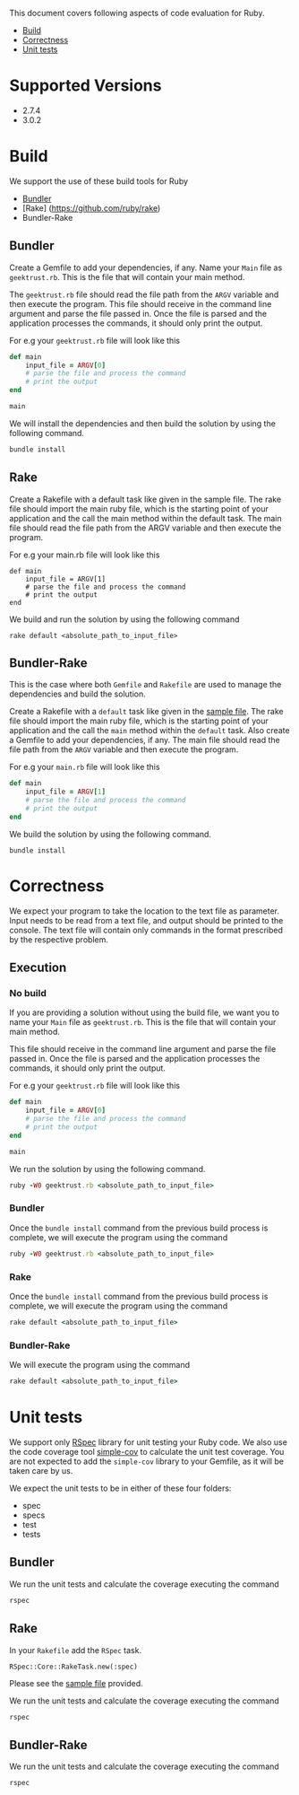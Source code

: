 This document covers following aspects of code evaluation for Ruby.

* [Build](#build)
* [Correctness](#correctness)
* [Unit tests](#unit-tests)

# Supported Versions

* 2.7.4
* 3.0.2
# Build

We support the use of these build tools for Ruby

* [Bundler](https://bundler.io/v2.0/man/bundle-install.1.html)
* [Rake] (https://github.com/ruby/rake)
* Bundler-Rake

## Bundler
Create a Gemfile to add your dependencies, if any. Name your `Main` file as `geektrust.rb`. This is the file that will contain your main method.

The `geektrust.rb` file should read the file path from the `ARGV` variable and then execute the program. This file should receive in the command line argument and parse the file passed in. Once the file is parsed and the application processes the commands, it should only print the output.

For e.g your `geektrust.rb` file will look like this

```ruby
def main
    input_file = ARGV[0]
    # parse the file and process the command
    # print the output
end

main
```

We will install the dependencies and then build the solution by using the following command.

```ruby
bundle install
```

## Rake

Create a Rakefile with a default task like given in the sample file. The rake file should import the main ruby file, which is the starting point of your application and the call the main method within the default task. The main file should read the file path from the ARGV variable and then execute the program.

For e.g your main.rb file will look like this
```
def main
    input_file = ARGV[1]
    # parse the file and process the command
    # print the output
end
```
We build and run the solution by using the following command
```
rake default <absolute_path_to_input_file>
```
## Bundler-Rake

This is the case where both `Gemfile` and `Rakefile` are used to manage the dependencies and build the solution.

Create a Rakefile with a `default` task like given in the [sample file](https://raw.githubusercontent.com/geektrust/coding-problem-artefacts/master/Ruby/Rakefile). The rake file should import the main ruby file, which is the starting point of your application and the call the `main` method within the `default` task. Also create a Gemfile to add your dependencies, if any. The main file should read the file path from the `ARGV` variable and then execute the program. 

For e.g your `main.rb` file will look like this

```ruby
def main
    input_file = ARGV[1]
    # parse the file and process the command
    # print the output
end
```

We build the solution by using the following command.

```
bundle install
```

# Correctness

We expect your program to take the location to the text file as parameter. Input needs to be read from a text file, and output should be printed to the console. The text file will contain only commands in the format prescribed by the respective problem.

## Execution
### No build

If you are providing a solution without using the build file, we want you to name your `Main` file as `geektrust.rb`. This is the file that will contain your main method.

This file should receive in the command line argument and parse the file passed in. Once the file is parsed and the application processes the commands, it should only print the output.

For e.g your `geektrust.rb` file will look like this

```ruby
def main
    input_file = ARGV[0]
    # parse the file and process the command
    # print the output
end

main
```

We run the solution by using the following command.

```ruby
ruby -W0 geektrust.rb <absolute_path_to_input_file>
```

### Bundler

Once the `bundle install` command from the previous build process is complete, we will execute the program using the command

```ruby
ruby -W0 geektrust.rb <absolute_path_to_input_file>
```

### Rake

Once the `bundle install` command from the previous build process is complete, we will execute the program using the command

```ruby
rake default <absolute_path_to_input_file>
```
### Bundler-Rake

We will execute the program using the command

```ruby
rake default <absolute_path_to_input_file>
```

# Unit tests

We support only [RSpec](https://rspec.info/) library for unit testing your Ruby code. We also use the code coverage tool [simple-cov](https://github.com/simplecov-ruby/simplecov) to calculate the unit test coverage. You are not expected to add the `simple-cov` library to your Gemfile, as it will be taken care by us. 

We expect the unit tests to be in either of these four folders:
* spec
* specs
* test
* tests

## Bundler

We run the unit tests and calculate the coverage executing the command 

```ruby
rspec
```

## Rake

In your `Rakefile` add the `RSpec` task. 

```
RSpec::Core::RakeTask.new(:spec)
```

Please see the [sample file](https://raw.githubusercontent.com/geektrust/coding-problem-artefacts/master/Ruby/Rakefile) provided.


We run the unit tests and calculate the coverage executing the command 

```ruby
rspec
```

## Bundler-Rake

We run the unit tests and calculate the coverage executing the command 

```ruby
rspec
```
